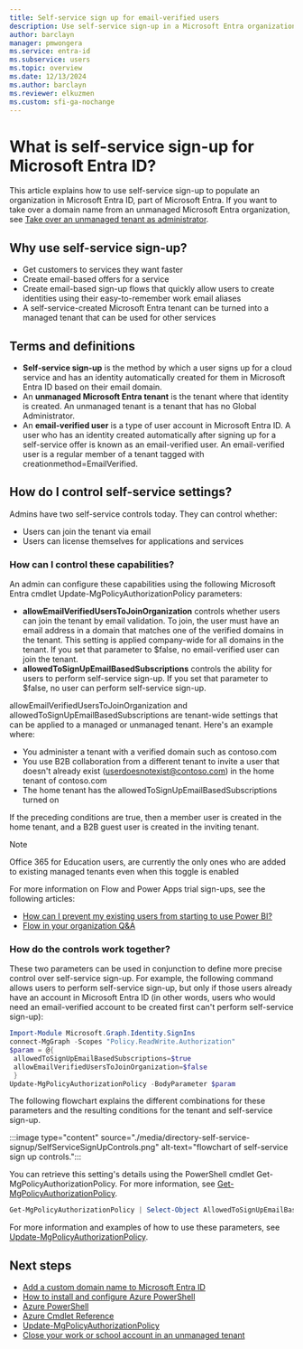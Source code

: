 ```yaml
---
title: Self-service sign up for email-verified users
description: Use self-service sign-up in a Microsoft Entra organization
author: barclayn
manager: pmwongera
ms.service: entra-id
ms.subservice: users
ms.topic: overview
ms.date: 12/13/2024
ms.author: barclayn
ms.reviewer: elkuzmen
ms.custom: sfi-ga-nochange
---
```

# What is self-service sign-up for Microsoft Entra ID?

This article explains how to use self-service sign-up to populate an organization in Microsoft Entra ID, part of Microsoft Entra. If you want to take over a domain name from an unmanaged Microsoft Entra organization, see [Take over an unmanaged tenant as administrator](domains-admin-takeover.md).

## Why use self-service sign-up?

* Get customers to services they want faster
* Create email-based offers for a service
* Create email-based sign-up flows that quickly allow users to create identities using their easy-to-remember work email aliases
* A self-service-created Microsoft Entra tenant can be turned into a managed tenant that can be used for other services

## Terms and definitions

* **Self-service sign-up** is the method by which a user signs up for a cloud service and has an identity automatically created for them in Microsoft Entra ID based on their email domain.
* An **unmanaged Microsoft Entra tenant** is the tenant where that identity is created. An unmanaged tenant is a tenant that has no Global Administrator.
* An **email-verified user** is a type of user account in Microsoft Entra ID. A user who has an identity created automatically after signing up for a self-service offer is known as an email-verified user. An email-verified user is a regular member of a tenant tagged with creationmethod=EmailVerified.


## How do I control self-service settings?

Admins have two self-service controls today. They can control whether:

* Users can join the tenant via email
* Users can license themselves for applications and services

### How can I control these capabilities?

An admin can configure these capabilities using the following Microsoft Entra cmdlet Update-MgPolicyAuthorizationPolicy parameters:

* **allowEmailVerifiedUsersToJoinOrganization** controls whether users can join the tenant by email validation. To join, the user must have an email address in a domain that matches one of the verified domains in the tenant. This setting is applied company-wide for all domains in the tenant. If you set that parameter to $false, no email-verified user can join the tenant.
* **allowedToSignUpEmailBasedSubscriptions** controls the ability for users to perform self-service sign-up. If you set that parameter to $false, no user can perform self-service sign-up.
  
allowEmailVerifiedUsersToJoinOrganization and allowedToSignUpEmailBasedSubscriptions are tenant-wide settings that can be applied to a managed or unmanaged tenant. Here's an example where:

* You administer a tenant with a verified domain such as contoso.com
* You use B2B collaboration from a different tenant to invite a user that doesn't already exist (userdoesnotexist@contoso.com) in the home tenant of contoso.com
* The home tenant has the allowedToSignUpEmailBasedSubscriptions turned on

If the preceding conditions are true, then a member user is created in the home tenant, and a B2B guest user is created in the inviting tenant.

>[!NOTE]
> Office 365 for Education users, are currently the only ones who are added to existing managed tenants even when this toggle is enabled

For more information on Flow and Power Apps trial sign-ups, see the following articles:

* [How can I prevent my existing users from starting to use Power BI?](https://support.office.com/article/Power-BI-in-your-Organization-d7941332-8aec-4e5e-87e8-92073ce73dc5#bkmk_preventjoining)
* [Flow in your organization Q&A](/power-automate/organization-q-and-a)

### How do the controls work together?
These two parameters can be used in conjunction to define more precise control over self-service sign-up. For example, the following command allows users to perform self-service sign-up, but only if those users already have an account in Microsoft Entra ID (in other words, users who would need an email-verified account to be created first can't perform self-service sign-up):

```powershell
Import-Module Microsoft.Graph.Identity.SignIns
connect-MgGraph -Scopes "Policy.ReadWrite.Authorization"
$param = @{
 allowedToSignUpEmailBasedSubscriptions=$true
 allowEmailVerifiedUsersToJoinOrganization=$false
 }
Update-MgPolicyAuthorizationPolicy -BodyParameter $param
```

The following flowchart explains the different combinations for these parameters and the resulting conditions for the tenant and self-service sign-up.


:::image type="content" source="./media/directory-self-service-signup/SelfServiceSignUpControls.png" alt-text="flowchart of self-service sign up controls.":::

You can retrieve this setting's details using the PowerShell cmdlet Get-MgPolicyAuthorizationPolicy. For more information, see [Get-MgPolicyAuthorizationPolicy](/powershell/module/microsoft.graph.identity.signins/get-mgpolicyauthorizationpolicy).

```powershell
Get-MgPolicyAuthorizationPolicy | Select-Object AllowedToSignUpEmailBasedSubscriptions, AllowEmailVerifiedUsersToJoinOrganization
```

For more information and examples of how to use these parameters, see [Update-MgPolicyAuthorizationPolicy](/powershell/module/microsoft.graph.identity.signins/update-mgpolicyauthorizationpolicy?view=graph-powershell-1.0&preserve-view=true).

## Next steps

* [Add a custom domain name to Microsoft Entra ID](~/fundamentals/add-custom-domain.yml)
* [How to install and configure Azure PowerShell](/powershell/azure/)
* [Azure PowerShell](/powershell/azure/)
* [Azure Cmdlet Reference](/powershell/azure/get-started-azureps)
* [Update-MgPolicyAuthorizationPolicy](/powershell/module/microsoft.graph.identity.signins/Update-mgpolicyauthorizationpolicy)
* [Close your work or school account in an unmanaged tenant](users-close-account.md)
